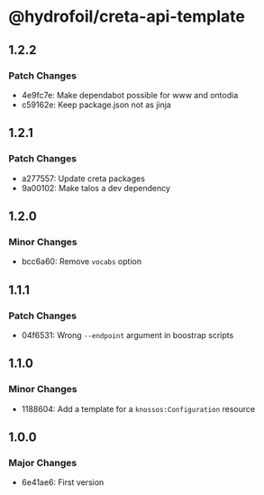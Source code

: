 # @hydrofoil/creta-api-template

## 1.2.2

### Patch Changes

- 4e9fc7e: Make dependabot possible for www and ontodia
- c59162e: Keep package.json not as jinja

## 1.2.1

### Patch Changes

- a277557: Update creta packages
- 9a00102: Make talos a dev dependency

## 1.2.0

### Minor Changes

- bcc6a60: Remove `vocabs` option

## 1.1.1

### Patch Changes

- 04f6531: Wrong `--endpoint` argument in boostrap scripts

## 1.1.0

### Minor Changes

- 1188604: Add a template for a `knossos:Configuration` resource

## 1.0.0

### Major Changes

- 6e41ae6: First version
